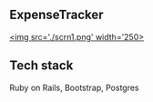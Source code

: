 ## ExpenseTracker

[<img src='./scrn1.png' width='250>](https://expensetracker2.herokuapp.com/)

## Tech stack

Ruby on Rails, Bootstrap, Postgres
